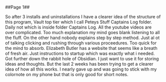 
##Page 1##

So after 3 installs and uninstallations I have a clearer idea of the structure of this program,
Vault      top tier which I call Peteys Stuff
Captains Log    folder.
Daily not which is inside    folder   Captains Log.
All the youtube videos are over complicated. 
Too much explanation my mind goes blank listening to all the fluff. 
On the other hand nobody explains step by step method. 
Just al ot of talking clicking and rushing through various proceedures. 
Too quick for the mind to absorb. 
Elizabeth Butler has a website that seems like a breath of fresh air. Just instructions to startup which was exactly what i needed. 
Got further down the rabbit hole of Obsidian. I just want to use it for storing ideas and thoughts. But the last 2 weeks has been trying to get a clearer idea of how all this works.
I nearly gave up and was going to stick with my colornote on my phone but that is only good for short notes. 

